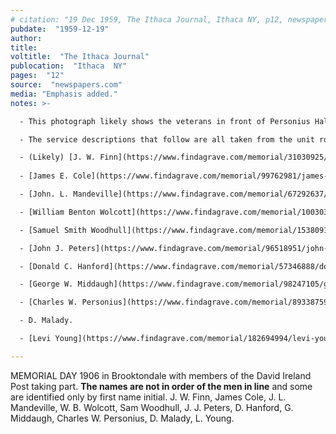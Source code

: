 ```yaml
---
# citation: "19 Dec 1959, The Ithaca Journal, Ithaca NY, p12, newspapers.com."
pubdate:  "1959-12-19"
author: 
title: 
voltitle:  "The Ithaca Journal"
publocation:  "Ithaca  NY"
pages:  "12"
source:  "newspapers.com"
media: "Emphasis added."
notes: >-

  - This photograph likely shows the veterans in front of Personius Hall at present day 559 Brooktondale Road. From Molly Adams' research notes in the Caroline History Room: "Walker Personius was a Civil War veteran and the village postmaster in 1882. He seems to have been the owner of Mott's original store which he called Personius Hall. The building had a large meeting space on the second floor, with seats that folded down from the wall. Memorial Day (then called Decoration Day) processions always formed in front of that building (see photo) and perhaps the David Ireland Post of Civil War Veterans met in that building. It seems clear that the post office was still at 559 Brooktondale Road in 1882." I don't know what photo was being referenced in the preceding passage. From "Tour 3 - P8" in A Drive-by Tour of the Town of Caroline: "1st Post Office & store, left -- 559 Brooktondale Road. We think this building was build by Mr. Mott, who owned most of the land at that time. ...The G.A.R. lined up here to march to the [Quick, presently Brookton] cemetery to put flowers on the graves. There was a tannery between this house and the next before 1853 owned by Silsbury & [Edward] Lounsbery." Walker Personius and Edward Lounsbery were also charter members of the Congregational Church of Mott's Corners, presently called Caroline Valley Community Church, and were instrumental in its formation. George Richardson, who appears to have worked for Edward Mills at a time when Edward was Postmaster, eventually started his own grocery business in "the old Personius store" starting May 1897.

  - The service descriptions that follow are all taken from the unit rosters of the respective regiments found on the New York State Military Museum and Veterans Research Center website, accessed Summer 2022.

  - (Likely) [J. W. Finn](https://www.findagrave.com/memorial/31030925/j-w-finn) (unknown to 0f Dec 1898). 33rd Infantry Regiment. "FLINN , JOHN.—Age , 33 years. Enlisted, May 22, 1861, at Elmira , to serve two years; mustered in as private, Co. 0, same , date; mustered out with company, June 2, 1863, at Geneva, N . Y. ; also borne as Finn."
  
  - [James E. Cole](https://www.findagrave.com/memorial/99762981/james-e-cole) (Aug 1844 to 1909). 144th Infantry Regiment. "COLE , JAME S E.—Age , 20 years. Enlisted, February 24, 1861, at Colchester, to serve three years; mustered in as private , Co . K, February 29, 1861; mustered out, May 31, 1865, at hospital, Albany, N . Y ."

  - [John. L. Mandeville](https://www.findagrave.com/memorial/67292637/john-mandeville) (1836 to 29 Nov 1907). 50th Engineer Regiment. "MANDERVILLE , JOHN H.—Age, 21 years. Enlisted, September 6, 1861, at Caroline; mustered in as corporal, Co. G, September 6, 1861, to serve three years; discharged for disability, January 4,1862, at Washington, D. C." Despite the spelling difference, I believe there is enough corroborating evidence to make this identification.

  - [William Benton Wolcott](https://www.findagrave.com/memorial/100303590/william-benton-wolcott) (06 Oct 1832 to 25 Feb 1911). 137th Infantry Regiment. "WOLCOTT, WILLIAM B.—Age, 28 years. Enlisted, August 21, 1862, at Caroline, to serve three years; mustered in as sergeant, Co. K, August 23, 1862; promoted first sergeant, June 24, 1863; mustered out with company, June 9, 1865,” near Bladensburg, Md."

  - [Samuel Smith Woodhull](https://www.findagrave.com/memorial/153809194/samuel-smith-woodhull) (Apr 1842 to 27 Dec 1917). 21st Cavalry Regiment. "WOODHULL, SAMUEL.—Age, 21 years. Enlisted, July 27, 1863, at Ithaca; mustered in as private, Co. B, August 28,1863, to serve three years; mustered out with company, June 28, 1866, at Denver, Col." His obituary notes that he was quartermaster of the David Ireland Post, GAR, for over 35 years. "In the war he was a member of Company B, of the 21st New York Cavalry, and is believed to have been the last surviving one who served under General Phil Sheridan." (28 Dec 1917 Ithaca Daily News, Ithaca NY, p5.) "Mr. Woodhull was one of the best known residents of the Town of Caroline. He was the owner of a contracting business." (28 Dec 1917, The Ithaca Journal, Ithaca NY, p3) In the journals of George Jansen, 23 Feb 1917, he notes "Sam Woodhull fixing porch columns at Mills’ store." Cassie Landon was his daughter. 

  - [John J. Peters](https://www.findagrave.com/memorial/96518951/john-j-peters) (07 Aug 1825 to 28 Dec 1907). 15th Cavalry Regiment. "PETERS, JOHN J.—Age, 39 years. Enlisted, September 3, 1864, at Caroline; mustered in as private, Co. G, September 3, 1864, to serve three years; mustered out, June 12, 1865, at Alexandria, Va." His obituary notes that he "died at the home of his daughter, Mrs. John L. Mandeville."

  - [Donald C. Hanford](https://www.findagrave.com/memorial/57346888/donald-c-hanford) (01 Apr 1827 to 03 Apr 1913). 179th Infantry Regiment. "HANFORD, DON C—Age, 36 years. Enlisted, September 1, 1864, at Caroline, to serve one year; mustered in as private, Co. B, September 3, 1864; promoted corporal, January 1, 1865; mustered out with company, June 8,1865, near Alexandria, Va."

  - [George W. Middaugh](https://www.findagrave.com/memorial/98247105/george-w-middaugh) (Oct 1838 to 05 Mar 1924). 5th Cavalry Regiment. "MIDDAUGH , GEO. W., see Meddaugh, Geo. ...  MEDDAUGH, GEO.—Age, 23 years. Enlisted, November 11, 1861, at Halsey Valley ; mustered in as private, Co. G, November 15, 1861, to serve three years; discharged by expiration term of service, no date; also borne as Middaugh, Geo. W ."

  - [Charles W. Personius](https://www.findagrave.com/memorial/89338759/charles-w-personius) (1840 to 02 Feb 1924). 50th Engineer Regiment. "PERSONIUS, CHARLES W.—Age, 22 years. Enlisted, August 25, 1862, at Millport; mustered in as private, Co. G, August 25, 1862, to serve three years; promoted corporal, February 16, 1863; sergeant, March 4, 1864; mustered out with company, June 13, 1865, at Fort Barry, Va." 

  - D. Malady.

  - [Levi Young](https://www.findagrave.com/memorial/182694994/levi-young) (1837 to 1916). 64th Infantry Regiment. "YOUNG, LEVI.—Age, 22 years. Enlisted, September 10, 1861, at Ithaca, to serve three years; mustered in as private, Co. H, September 16, 1861; transferred to Co. E, December 10, 1861; re-enlisted as a veteran, February 22, 1864; mustered out with company, July 14, 1865, near Washington, D . C."

---
```

MEMORIAL DAY 1906 in Brooktondale with members of the David Ireland Post taking part. **The names are not in order of the men in line** and some are identified only by first name initial. J. W. Finn, James Cole, J. L. Mandeville, W. B. Wolcott, Sam Woodhull, J. J. Peters, D. Hanford, G. Middaugh, Charles W. Personius, D. Malady, L. Young.

